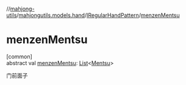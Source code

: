 //[mahjong-utils](../../../index.md)/[mahjongutils.models.hand](../index.md)/[IRegularHandPattern](index.md)/[menzenMentsu](menzen-mentsu.md)

# menzenMentsu

[common]\
abstract val [menzenMentsu](menzen-mentsu.md): [List](https://kotlinlang.org/api/latest/jvm/stdlib/kotlin.collections/-list/index.html)&lt;[Mentsu](../../mahjongutils.models/-mentsu/index.md)&gt;

门前面子
